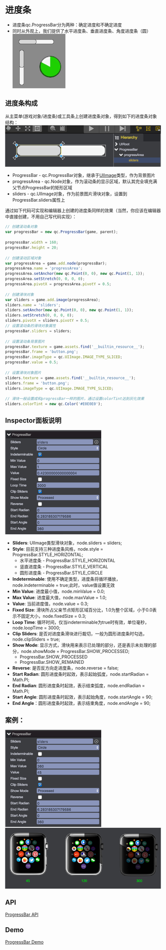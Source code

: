 # 进度条
* 进度条qc.ProgressBar分为两种：确定进度和不确定进度
* 同时从外观上，我们提供了水平进度条、垂直进度条、角度进度条（圆）    
![](images/progressbar1.png)

## 进度条构成
从主菜单(游戏对象/进度条)或工具条上创建进度条对象，得到如下的进度条对象结构：  
![](images/progressbar2.png)  
* ProgressBar - qc.ProgressBar对象，继承于[UIImage](UIImage.html)类型，作为背景图片
* progressArea - qc.Node对象，作为滚动条的显示区域，默认其完全填充满父节点ProgressBar的矩形区域
* sliders - qc.UIImage对象，作为前景图片滑块对象，设置到ProgressBar.sliders属性上

通过如下代码可实现和编辑器上创建的进度条同样的效果（当然，你应该在编辑器中直接创建，不用自己写代码实现）：
````javascript
// 创建滚动条对象
var progressBar = new qc.ProgressBar(game, parent);

progressBar.width = 160;
progressBar.height = 20;

// 创建滚动区域对象
var progressArea = game.add.node(progressBar);
progressArea.name = 'progressArea';
progressArea.setAnchor(new qc.Point(0, 0), new qc.Point(1, 1));
progressArea.setStretch(0, 0, 0, 0);
progressArea.pivotX = progressArea.pivotY = 0.5;

// 创建滑块对象
var sliders = game.add.image(progressArea);
sliders.name = 'sliders';
sliders.setAnchor(new qc.Point(0, 0), new qc.Point(1, 1));
sliders.setStretch(0, 0, 0, 0);
sliders.pivotX = sliders.pivotY = 0.5;
// 设置滚动条的滑块对象属性
progressBar.sliders = sliders;

// 设置滚动条背景图片
progressBar.texture = game.assets.find('__builtin_resource__');
progressBar.frame = 'button.png';
progressBar.imageType = qc.UIImage.IMAGE_TYPE_SLICED;
progressBar.value = 0.5;

// 设置滑块对象图片
sliders.texture = game.assets.find('__builtin_resource__');
sliders.frame = 'button.png';
sliders.imageType = qc.UIImage.IMAGE_TYPE_SLICED;

// 滑块一般设置成和progressBar一样的图片，通过设置colorTint达到灰化效果
sliders.colorTint = new qc.Color('#E0E0E0');
````

## Inspector面板说明  
![ProgressBar](images/progressbar3.png)
* __Sliders__: UIImage类型滑块对象，node.sliders = sliders;
* __Style__: 目前支持三种进度条风格，node.style = ProgressBar.STYLE_HORIZONTAL;
	* 水平进度条 - ProgressBar.STYLE_HORIZONTAL
	* 竖直进度条 - ProgressBar.STYLE_VERTICAL
	* 圆形进度条 - ProgressBar.STYLE_CIRCLE
* __Indeterminable__: 使用不确定类型，进度条将循环播放，node.indeterminable	= true;此时，value值设置无效
* __Min Value__: 进度最小值，node.minValue = 0.0;
* __Max Value__: 进度最大值，node.maxValue = 1.0;
* __Value__: 当前进度值，node.value = 0.3;
* __Fixed Size__: 滑块所占父亲节点矩形区域百分比，1.0为整个区域，小于0.0表示不固定大小，node.fixedSize = 0.3;
* __Loop Time__: 循环时间，仅当indeterminable为true时有效，单位毫秒，node.loopTime = 3000;
* __Clip Sliders__: 是否对进度条滑块进行裁切，一般为圆形进度条时勾选，node.clipSliders = true;
* __Show Mode__: 显示方式，滑块用来表示已处理的部分，还是表示未处理的部分，node.showMode = ProgressBar.SHOW_PROCESSED;
	* ProgressBar.SHOW_PROCESSED
	* ProgressBar.SHOW_REMAINED
* __Reverse__: 是否反方向走进度条，node.reverse = false;
* __Start Radian__: 圆形进度条时起效，表示起始弧度，node.startRadian = Math.PI;
* __End Radian__: 圆形进度条时起效，表示结束弧度，node.endRadian = Math.PI;
* __Start Angle__: 圆形进度条时起效，表示起始角度，node.startAngle = 90;
* __End Angle__：圆形进度条时起效，表示结束角度，node.endAngle = 90;

## 案例：
![](images/progressbar4.png)  
![](images/progressbar5.png)  

## API
[ProgressBar API](http://docs.zuoyouxi.com/api/gameobject/CProgressBar.html)

## Demo
[ProgressBar Demo](http://engine.zuoyouxi.com/demo/ProgressBar/progressBar_mixed/index.html)
